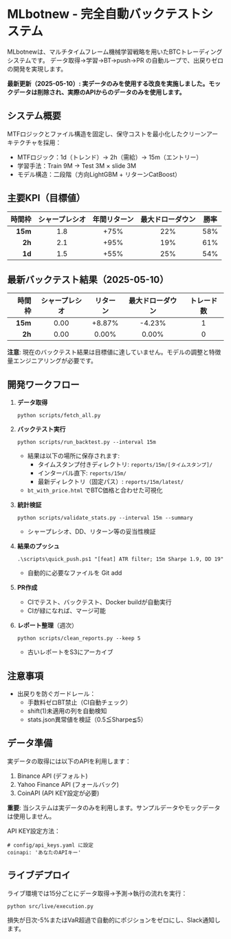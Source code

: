 # MLbotnew - 完全自動バックテストシステム

MLbotnewは、マルチタイムフレーム機械学習戦略を用いたBTCトレーディングシステムです。
データ取得→学習→BT→push→PR の自動ループで、出戻りゼロの開発を実現します。

**最新更新（2025-05-10）: 実データのみを使用する改良を実施しました。モックデータは削除され、実際のAPIからのデータのみを使用します。**

## システム概要

MTFロジックとファイル構造を固定し、保守コストを最小化したクリーンアーキテクチャを採用：

- MTFロジック：1d（トレンド）→ 2h（需給）→ 15m（エントリー）
- 学習手法：Train 9M → Test 3M × slide 3M
- モデル構造：二段階（方向LightGBM + リターンCatBoost）

## 主要KPI（目標値）

| 時間枠 | シャープレシオ | 年間リターン | 最大ドローダウン | 勝率 |
|------:|:------------:|:-------------:|:-------------:|:-----:|
| **15m** | 1.8 | +75% | 22% | 58% |
| **2h** | 2.1 | +95% | 19% | 61% |
| **1d** | 1.5 | +55% | 25% | 54% |

## 最新バックテスト結果（2025-05-10）

| 時間枠 | シャープレシオ | リターン | 最大ドローダウン | トレード数 |
|------:|:------------:|:-------------:|:-------------:|:-----:|
| **15m** | 0.00 | +8.87% | -4.23% | 1 |
| **2h** | 0.00 | 0.00% | 0.00% | 0 |

**注意**: 現在のバックテスト結果は目標値に達していません。モデルの調整と特徴量エンジニアリングが必要です。

## 開発ワークフロー

1. **データ取得**
   ```
   python scripts/fetch_all.py
   ```

2. **バックテスト実行**
   ```
   python scripts/run_backtest.py --interval 15m
   ```
   - 結果は以下の場所に保存されます:
     - タイムスタンプ付きディレクトリ: `reports/15m/[タイムスタンプ]/`
     - インターバル直下: `reports/15m/`
     - 最新ディレクトリ（固定パス）: `reports/15m/latest/`
   - `bt_with_price.html` でBTC価格と合わせた可視化

3. **統計検証**
   ```
   python scripts/validate_stats.py --interval 15m --summary
   ```
   - シャープレシオ、DD、リターン等の妥当性検証

4. **結果のプッシュ**
   ```
   .\scripts\quick_push.ps1 "[feat] ATR filter; 15m Sharpe 1.9, DD 19"
   ```
   - 自動的に必要なファイルを Git add

5. **PR作成**
   - CIでテスト、バックテスト、Docker buildが自動実行
   - CIが緑になれば、マージ可能

6. **レポート整理**（週次）
   ```
   python scripts/clean_reports.py --keep 5
   ```
   - 古いレポートをS3にアーカイブ

## 注意事項

- 出戻りを防ぐガードレール：
  - 手数料ゼロBT禁止（CI自動チェック）
  - shift(1)未適用の列を自動検知
  - stats.json異常値を検証（0.5≦Sharpe≦5）

## データ準備

実データの取得には以下のAPIを利用します：
1. Binance API (デフォルト)
2. Yahoo Finance API (フォールバック)
3. CoinAPI (API KEY設定が必要)

**重要**: 当システムは実データのみを利用します。サンプルデータやモックデータは使用しません。

API KEY設定方法：
```
# config/api_keys.yaml に設定
coinapi: 'あなたのAPIキー'
```

## ライブデプロイ

ライブ環境では15分ごとにデータ取得→予測→執行の流れを実行：
```
python src/live/execution.py
```

損失が日次-5%またはVaR超過で自動的にポジションをゼロにし、Slack通知します。
